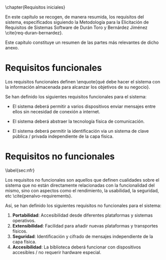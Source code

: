 \chapter{Requisitos iniciales}

<!--
  Se deberá presentar, según la metodología, un resumen de los requisitos
  aportados en el Anexo de "Especificaciones del sistema" mediante casos de
  uso, historias de usuario, etc.
-->

En este capítulo se recogen, de manera resumida, los requisitos del sistema,
especificados siguiendo la Metodología para la Elicitación de Requisitos de
Sistemas Software de Durán Toro y Bernárdez Jiménez \cite{req-duran-bernardez}.

Este capítulo constituye un resumen de las partes más relevantes de dicho
anexo.

<!--

# Requisitos de información

Según la norma IEEE 29148-2018 sobre ingeniería de requisitos
\cite{ieee-29148}, los requisitos de información \enquote{definen los
requisitos para la gestión por parte del sistema de la información que recibe,
genera o exporta} (p. 66).

TODO?

-->

# Requisitos funcionales

Los requisitos funcionales definen \enquote{qué debe hacer el sistema con la información
almacenada para alcanzar los objetivos de su negocio}.

Se han definido los siguientes requisitos funcionales para el sistema:

 * El sistema deberá permitir a varios dispositivos enviar mensajes entre ellos
   sin necesidad de conexión a internet.

 * El sistema deberá abstraer la tecnología física de comunicación.

 * El sistema deberá permitir la identificación via un sistema de clave pública
   / privada independiente de la capa física.

# Requisitos no funcionales
\label{sec:nfr}

Los requisitos no funcionales son aquellos que definen cualidades sobre el
sistema que no están directamente relacionadas con la funcionalidad del mismo,
sino con aspectos como el rendimiento, la usabilidad, la seguridad, etc
\cite{penalvo-requirements}.

Así, se han definido los siguientes requisitos no funcionales para el sistema:

  1. **Portabilidad**: Accesibilidad desde diferentes plataformas y sistemas operativos.
  2. **Extensibilidad**: Facilidad para añadir nuevas plataformas y transportes físicos.
  3. **Seguridad**: Identificación y cifrado de mensajes independiente de la capa física.
  4. **Accesibilidad**: La biblioteca deberá funcionar con dispositivos
     accesibles / no requerir hardware especial.
